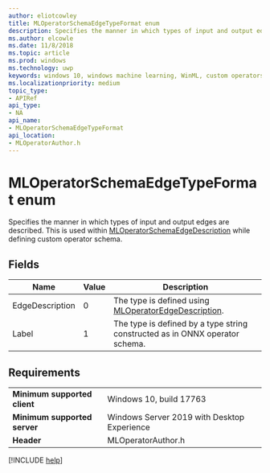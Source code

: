 ```yaml
---
author: eliotcowley
title: MLOperatorSchemaEdgeTypeFormat enum
description: Specifies the manner in which types of input and output edges are described.
ms.author: elcowle
ms.date: 11/8/2018
ms.topic: article
ms.prod: windows
ms.technology: uwp
keywords: windows 10, windows machine learning, WinML, custom operators, MLOperatorSchemaEdgeTypeFormat
ms.localizationpriority: medium
topic_type:
- APIRef
api_type:
- NA
api_name:
- MLOperatorSchemaEdgeTypeFormat
api_location:
- MLOperatorAuthor.h
---
```


# MLOperatorSchemaEdgeTypeFormat enum

Specifies the manner in which types of input and output edges are described. This is used within [MLOperatorSchemaEdgeDescription](MLOperatorSchemaEdgeDescription.md) while defining custom operator schema.

## Fields

| Name | Value | Description |
|------|-------|-------------|
| EdgeDescription | 0 | The type is defined using [MLOperatorEdgeDescription](MLOperatorEdgeDescription.md). |
| Label | 1 | The type is defined by a type string constructed as in ONNX operator schema. |

## Requirements

| | |
|-|-|
| **Minimum supported client** | Windows 10, build 17763 |
| **Minimum supported server** | Windows Server 2019 with Desktop Experience |
| **Header** | MLOperatorAuthor.h |

[!INCLUDE [help](../includes/get-help.md)]
